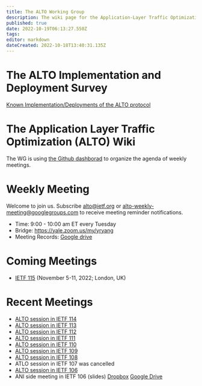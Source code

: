 ```yaml
---
title: The ALTO Working Group
description: The wiki page for the Application-Layer Traffic Optimization Working Group
published: true
date: 2022-10-19T06:13:27.550Z
tags: 
editor: markdown
dateCreated: 2022-10-18T13:40:31.135Z
---
```


# The ALTO Implementation and Deployment Survey 

[Known Implementation/Deployments of the ALTO protocol](/en/group/ALTO/deployment)

# The Application Layer Traffic Optimization (ALTO) Wiki

The WG is using [the Github dashborad](https://github.com/orgs/ietf-wg-alto/projects/1/views/2) to organize the agenda of weekly meetings.

<!-- TODO: create the pages
[wiki:v0.5-recharter Draft re-charter (version 0.5 May 8 2021)]

[wiki:v0.4-recharter Draft re-charter (version 0.4 April 1 2021)]

[wiki:v0.3-recharter Draft re-charter (version 0.3 March 18 2021)]

[wiki:v0.2-recharter Draft re-charter (version 0.2, Feb 22 2021)]

[wiki:v0.1-recharter Draft re-charter (version 0.1, Feb 21 2014)]

[wiki:v0.0-recharter Draft re-charter (version 0.0, Feb 19 2014)]
-->

# Weekly Meeting

Welcome to join us. Subscribe [alto@ietf.org](https://www.ietf.org/mailman/listinfo/alto) or [alto-weekly-meeting@googlegroups.com](https://groups.google.com/forum/#!forum/alto-weekly-meeting) to receive meeting reminder notifications.

 * Time: 9:00 - 10:00 am ET every Tuesday
 * Bridge: https://yale.zoom.us/my/yryang
 * Meeting Records: [Google drive](https://drive.google.com/drive/folders/1Z845CZmkf9OMnHlVxkEfvbXcSfdm-Fbn?usp=sharing)
 

# Coming Meetings

* [IETF 115](https://www.ietf.org/how/meetings/115/) (November 5-11, 2022; London, UK)
 
# Recent Meetings
* [ALTO session in IETF 114](https://www.youtube.com/watch?v=2Kcm24Tm4Yg)
* [ALTO session in IETF 113](https://www.youtube.com/watch?v=38dJ4cxY7IU)
* [ALTO session in IETF 112](https://www.youtube.com/watch?v=w0mD38c9FV0)
* [ALTO session in IETF 111](https://www.youtube.com/watch?v=y6x7CNTddq4)
* [ALTO session in IETF 110](https://www.youtube.com/watch?v=fjBSODKtuLA)
* [ALTO session in IETF 109](https://www.youtube.com/watch?v=ldduoGYGqRg&t=6131s)
* [ALTO session in IETF 108](https://www.youtube.com/watch?v=0VGbj8IGxzw)
* ATLO session in IETF 107 was cancelled
* [ALTO session in IETF 106](https://www.youtube.com/watch?v=En64HisRFoQ)
* ANI side meeting in IETF 106 (slides) [Dropbox](https://www.dropbox.com/sh/8xamtujadex7idl/AAAujFZxfVZnpMVGNk3Yu5t5a?dl=0) [Google Drive](https://drive.google.com/open?id=1uhZ7ZHGtMjcGebBlC0SBavTMwECdqeIp)

<!-- TODO
== Past Meeting Notes, Slides and Audio Files ==

 * [https://datatracker.ietf.org/wg/alto/meetings/ IETF meetings in recent past 10 years]
 * [wiki:Ietf97 IETF97 (November 2016 - Seoul, Korea)]
 * [wiki:Ietf96 IETF96 (July 2016 - Berlin, Germany)]
 * [wiki:Ietf95 IETF95 (April 2016 - Buenos Aires,Argentina)]
 * [wiki:Ietf94 IETF94 (November 2015 - Yokohama, Japan)]
 * [wiki:Ietf93 IETF93 (July 2015 - Prague, Czech)]
 * [wiki:Ietf92 IETF92 (March 2015 - Dallas, USA)]
 * [wiki:Ietf91 IETF91 (November 2014 -Hawaii, USA)]
 * [wiki:Ietf90 IETF90 (July 2014 -Toronto, Canada)]
 * [wiki:Ietf89 IETF89 (March 2014 - London, UK)]
 * [wiki:Ietf88 IETF88 (November 2013 - Vancouver, Canada)]
 * [wiki:Ietf87 IETF87 (July 2013 - Berlin, Germany)]
 * [wiki:Ietf86 IETF86 (March 2013 - Orlando, USA)]
 * [wiki:Ietf85 IETF85 (November 2012 - Atlanta, USA)]
 * [wiki:Ietf84 IETF84 (July 2012 -Vancouver,Canada)]
 * [wiki:Ietf83 IETF83 (March 2012 - Paris, France)]
 * [wiki:Ietf82 IETF82 (November 2011 - Taipei, Taiwan)]
 * [wiki:Ietf81 IETF 81 (July 2011 - Quebec, Canada)]
 * [wiki:Ietf80 IETF 80 (March 2011 - Prague,Czech)]
 * [wiki:Ietf79 IETF 79 (November 2010 - Beijing, China)]
 * [wiki:Ietf78 IETF 78 (July 2010 - Maastricht, Netherlands)]
 * [wiki:Interim20100616 Virtual Interim Meeting, June 16, 2010]
 * [wiki:Ietf77 IETF 77 (March 2010 - Anaheim, CA)]
 * [wiki:Ietf76 IETF 76 (November 2009 - Hiroshima, Japan)]
 * [wiki:Ietf75 IETF 75 (July 2009 - Stockholm, Sweden)]
 * [wiki:Ietf74 IETF 74 (March 2009 - San Francisco, CA)]
 * [wiki:Ietf73 IETF 73 (November 2008 - Minneapolis, MN)]
-->